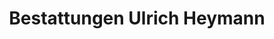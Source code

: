 ---
title: "Bestattungen Ulrich Heymann"
url: /euskirchen/bestattungen-ulrich-heymann/
shop: Bestattungen
---